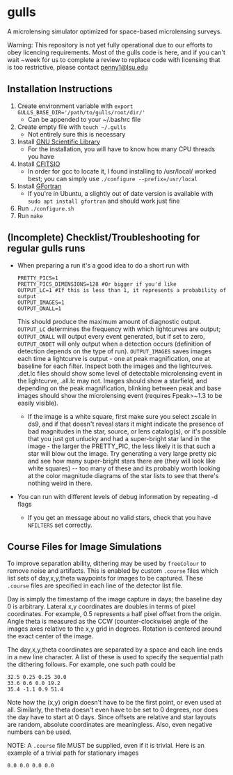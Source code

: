 # gulls

A microlensing simulator optimized for space-based microlensing surveys.

Warning: This repository is not yet fully operational due to our
efforts to obey licencing requirements. Most of the gulls code is
here, and if you can't wait ~week for us to complete a review to
replace code with licensing that is too restrictive, please contact
penny1@lsu.edu
   
 

## Installation Instructions

1. Create environment variable with `export GULLS_BASE_DIR='/path/to/gulls/root/dir/'`
    * Can be appended to your ~/.bashrc file
2. Create empty file with `touch ~/.gulls`
    * Not entirely sure this is necessary
3. Install [GNU Scientific Library](https://www.gnu.org/software/gnuastro/manual/html_node/GNU-Scientific-Library.html)
    * For the installation, you will have to know how many CPU threads you have
4. Install [CFITSIO](https://heasarc.gsfc.nasa.gov/fitsio/)
    * In order for gcc to locate it, I found installing to /usr/local/ worked best; you can simply use `./configure --prefix=/usr/local`
5. Install [GFortran](https://gcc.gnu.org/wiki/GFortran)
    * If you're in Ubuntu, a slightly out of date version is available with `sudo apt install gfortran` and should work just fine
6. Run `./configure.sh`
7. Run `make`


## (Incomplete) Checklist/Troubleshooting for regular gulls runs

- When preparing a run it's a good idea to do a short run with 
    ```
    PRETTY_PICS=1
    PRETTY_PICS_DIMENSIONS=128 #Or bigger if you'd like
    OUTPUT_LC=1 #If this is less than 1, it represents a probability of output
    OUTPUT_IMAGES=1
    OUTPUT_ONALL=1
    ```
    This should produce the maximum amount of diagnostic
    output. `OUTPUT_LC` determines the frequency with which lightcurves
    are output; `OUTPUT_ONALL` will output every event generated, but if
    set to zero, `OUTPUT_ONDET` will only output when a detection occurs
    (definition of detection depends on the type of run). `OUTPUT_IMAGES`
    saves images each time a lightcurve is output - one at peak
    magnification, one at baseline for each filter. Inspect both the
    images and the lightcurves. .det.lc files should show some level of
    detectable microlensing event in the lightcurve, .all.lc may
    not. Images should show a starfield, and depending on the peak
    magnification, blinking between peak and base images should show the
    microlensing event (requires Fpeak>~1.3 to be easily visible).

    - If the image is a white square, first make sure you select zscale in
ds9, and if that doesn't reveal stars it might indicate the presence
of bad magnitudes in the star, source, or lens catalog(s), or it's
possible that you just got unlucky and had a super-bright star land in
the image - the larger the PRETTY_PIC, the less likely it is that such
a star will blow out the image. Try generating a very large pretty pic
and see how many super-bright stars there are (they will look like
white squares) -- too many of these and its probably worth looking at
the color magnitude diagrams of the star lists to see that there's
nothing weird in there. 
- You can run with different levels of debug information by repeating -d flags
    - If you get an message about no valid stars, check that you have
	`NFILTERS` set correctly. 

## Course Files for Image Simulations

To improve separation ability, dithering may be used by `freeColour` to remove noise and artifacts. This is enabled by custom `.course` files which list sets of day,x,y,theta waypoints for images to be captured. These `.course` files are specified in each line of the detector list file.

Day is simply the timestamp of the image capture in days; the baseline day 0 is arbitrary. Lateral x,y coordinates are doubles in terms of pixel coordinates. For example, 0.5 represents a half pixel offset from the origin. Angle theta is measured as the CCW (counter-clockwise) angle of the images axes relative to the x,y grid in degrees. Rotation is centered around the exact center of the image.

The day,x,y,theta coordinates are separated by a space and each line ends in a new line character. A list of these is used to specify the sequential path the dithering follows. For example, one such path could be

```
32.5 0.25 0.25 30.0 
33.6 0.6 0.0 19.2 
35.4 -1.1 0.9 51.4 
```

Note how the (x,y) origin doesn't have to be the first point, or even used at all. Similarly, the theta doesn't even have to be set to 0 degrees, nor does the day have to start at 0 days. Since offsets are relative and star layouts are random, absolute coordinates are meaningless. Also, even negative numbers can be used.

NOTE: A `.course` file MUST be supplied, even if it is trivial. Here is an example of a trivial path for stationary images

```
0.0 0.0 0.0 0.0 
```
